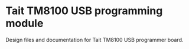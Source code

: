 # Tait TM8100 USB programming module

Design files and documentation for Tait TM8100 USB programmer board.
